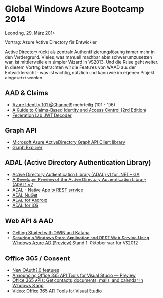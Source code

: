 Global Windows Azure Bootcamp 2014 
==================

Leonding, 29. März 2014

Vortrag: Azure Active Directory für Entwickler

Active Directory rückt als zentrale Authentifizierungslösung immer mehr in den Vordergrund. Vieles, was manuell 
machbar aber schwer umzusetzen war, ist mittlerweile ein simpler Wizard in VS2013. Und die Reise geht weiter. In 
diesem Vortrag betrachten wir die Features von WAAD aus der Entwicklersicht - was ist wichtig, nützlich 
und kann wie im eigenen Projekt eingesetzt werden.


## AAD & Claims

* [Azure Identity 101 @Channel9](http://channel9.msdn.com/Shows/Windows-Azure-Friday/Azure-Identity-101-Vittorio-explains-Federation-and-the-basics-of-Azure-Active-Directory) mehrteilig (101 - 106)
* [A Guide to Claims-Based Identity and Access Control (2nd Edition)](http://msdn.microsoft.com/en-us/library/ff423674.aspx)
* [Federation Lab JWT Decoder](http://openidtest.uninett.no/jwt)

## Graph API

* [Microsoft Azure ActiveDirectory Graph API Client library](http://www.nuget.org/packages/Microsoft.Azure.ActiveDirectory.GraphClient/)
* [Graph Explorer](https://graphexplorer.cloudapp.net/)

## ADAL (Active Directory Authentication Library)

* [Active Directory Authentication Library (ADAL) v1 for .NET – GA](http://www.cloudidentity.com/blog/2013/09/12/active-directory-authentication-library-adal-v1-for-net-general-availability/)
* [A Developer Preview of the Active Directory Authentication Library (ADAL) v2](http://www.cloudidentity.com/blog/2014/02/26/a-developer-preview-of-the-active-directory-authentication-library-adal-v2/)
* [ADAL - Native App to REST service](http://code.msdn.microsoft.com/AAL-Native-Application-to-fd648dcf)
* [ADAL NuGet](http://www.nuget.org/packages/Microsoft.IdentityModel.Clients.ActiveDirectory)
* [ADAL for Android](https://github.com/MSOpenTech/azure-activedirectory-library-for-ios)
* [ADAL for iOS](https://github.com/MSOpenTech/azure-activedirectory-library-for-android)

## Web API & AAD

* [Getting Started with OWIN and Katana](http://www.asp.net/aspnet/overview/owin-and-katana/getting-started-with-owin-and-katana)
* [Securing a Windows Store Application and REST Web Service Using Windows Azure AD (Preview)](http://msdn.microsoft.com/en-us/library/windowsazure/dn169448.aspx) Stand 1. Oktober war für VS2012

## Office 365 / Consent

* [New OAuth2.0 features](http://blogs.technet.com/b/ad/archive/2014/03/12/harnessing-the-power-of-oauth2-0-to-write-azure-ad-connected-apps-for-the-web-ios-android-amp-windows.aspx)
* [Announcing Office 365 API Tools for Visual Studio — Preview](http://blogs.msdn.com/b/officeapps/archive/2014/03/12/announcing-office-365-api-tools-for-visual-studio-preview.aspx)
* [Office 365 APIs: Get contacts, documents, mails, and calendar in Windows 8 app](http://code.msdn.microsoft.com/Office-365-APIs-Get-41eebcdf)
* [Video: Office 365 API Tools for Visual Studio](http://channel9.msdn.com/Blogs/funkyonex/Office-365-API-Tools-for-Visual-Studio)
